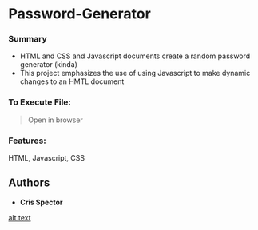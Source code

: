 # Password-Generator


### Summary
* HTML and CSS and Javascript documents create a random password generator (kinda)
* This project emphasizes the use of using Javascript to make dynamic changes to an HMTL document







### To Execute File:
> Open in browser

### Features: 
HTML, Javascript, CSS


## Authors

* **Cris Spector**


[alt text](https://github.com/spectocr/randymcgerenson/blob/b15791a626f9eb57dab15619c04370963cc0b6bb/img.png?raw=true)







